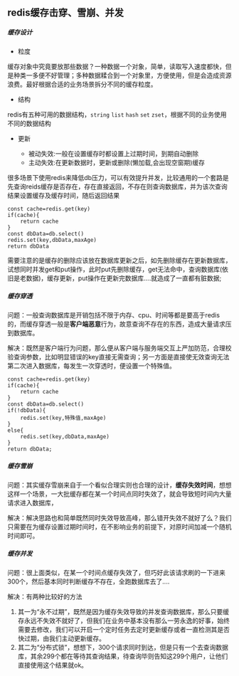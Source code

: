 
## redis缓存击穿、雪崩、并发

##### 缓存设计

* 粒度

缓存对象中究竟要放那些数据？一种数据一个对象，简单，读取写入速度都快，但是种类一多便不好管理；多种数据糅合到一个对象里，方便使用，但是会造成资源浪费。最好根据合适的业务场景拆分不同的缓存粒度。


* 结构

redis有五种可用的数据结构，`string` `list` `hash` `set` `zset`，根据不同的业务使用不同的数据结构


* 更新

  * 被动失效:一般在设置缓存时都设置上过期时间，到期自动删除
  * 主动失效:在更新数据时，更新或删除(懒加载,会出现空窗期)缓存


很多场景下使用redis来降低db压力，可以有效提升并发，比较通用的一个套路是
先查询reids缓存是否存在，存在直接返回，不存在则查询数据库，并为该次查询结果设置缓存及缓存时间，随后返回结果

```
const cache=redis.get(key)
if(cache){
    return cache
}
const dbData=db.select()
redis.set(key,dbData,maxAge)
return dbData

```

需要注意的是缓存的删除应该放在数据库更新之后，如先删除缓存在更新数据库，试想同时并发get和put操作，此时put先删除缓存，get无法命中，查询数据库(依旧是老数据)，缓存更新，put操作在更新完数据库....就造成了一直都有脏数据;



##### 缓存穿透

问题：一般查询数据库是开销包括不限于内存、cpu、时间等都是要高于redis的，而缓存穿透一般是**客户端恶意**行为，故意查询不存在的东西，造成大量请求压到数据库。

解决：既然是客户端行为问题，那么便从客户端与服务端交互上严加防范，合理校验查询参数，比如明显错误的key直接无需查询；另一方面是直接使无效查询无法第二次进入数据库，每发生一次穿透时，便设置一个特殊值。

```
const cache=redis.get(key)
if(cache){
    return cache
}
const dbData=db.select()
if(!dbData){
    redis.set(key,特殊值,maxAge)
}
else{
    redis.set(key,dbData,maxAge)
}
return dbData;
```

##### 缓存雪崩

问题：其实缓存雪崩来自于一个看似合理实则也合理的设计，**缓存失效时间**，想想这样一个场景，一大批缓存都在某一个时间点同时失效了，就会导致短时间内大量请求进入数据库，

解决：解决思路也和简单既然同时失效导致高峰，那么错开失效不就好了么？我们只需要在为缓存设置过期时间时，在不影响业务的前提下，对原时间加减一个随机时间即可。


##### 缓存并发

问题：很上面类似，在某一个时间点缓存失效了，但巧好此该请求刷的一下进来300个，然后基本同时判断缓存不存在，全跑数据库去了....

解决：有两种比较好的方法

1. 其一为“永不过期”，既然是因为缓存失效导致的并发查询数据库，那么只要缓存永远不失效不就好了，但我们在业务中基本没有那么一劳永逸的好事，始终需要去修改，我们可以开启一个定时任务去定时更新缓存或者一直检测其是否快过期，由我们主动更新缓存。
2. 其二为“分布式锁”，想想下，300个请求同时到达，但是只有一个去查询数据库，其余299个都在等待其查询结果，待查询毕则告知这299个用户，让他们直接使用这个结果就ok。


